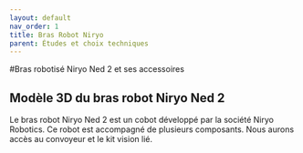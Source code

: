 ```yaml
---
layout: default
nav_order: 1
title: Bras Robot Niryo
parent: Études et choix techniques
---
```

<script type="module" src="https://ajax.googleapis.com/ajax/libs/model-viewer/3.4.0/model-viewer.min.js"></script>

#Bras robotisé Niryo Ned 2 et ses accessoires

## Modèle 3D du bras robot Niryo Ned 2

<model-viewer alt="Modèle 3D du bras robot Niryo Ned 2" src="../shared-assets/models/Bras_Ned_2.gltf" poster="../images/capture_niryo.jpg" shadow-intensity="1" camera-controls touch-action="pan-y"></model-viewer>



Le bras robot Niryo Ned 2 est un cobot développé par la société Niryo Robotics.
Ce robot est accompagné de plusieurs composants. Nous aurons accès au convoyeur et le kit vision lié. 
